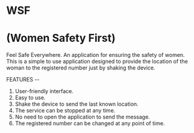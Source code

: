 # WSF
# (Women Safety First)
Feel Safe Everywhere. An application for ensuring the safety of women.
This is a simple to use application designed to provide the location of the woman to the registered number just by shaking the device.

FEATURES --
1. User-friendly interface.
2. Easy to use.
3. Shake the device to send the last known location.
4. The service can be stopped at any time.
5. No need to open the application to send the message.
6. The registered number can be changed at any point of time.
